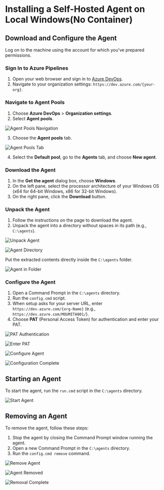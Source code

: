 # Installing a Self-Hosted Agent on Local Windows(No Container)

## Download and Configure the Agent

Log on to the machine using the account for which you've prepared permissions.

### Sign In to Azure Pipelines

1. Open your web browser and sign in to [Azure DevOps](https://dev.azure.com/).
2. Navigate to your organization settings: `https://dev.azure.com/{your-org}`.

###  Navigate to Agent Pools

1. Choose **Azure DevOps** > **Organization settings**.
2. Select **Agent pools**.

![Agent Pools Navigation](images/custom-image-2024-08-05-16-47-09.png)

3. Choose the **Agent pools** tab.

![Agent Pools Tab](images/custom-image-2024-08-05-16-47-20.png)

4. Select the **Default pool**, go to the **Agents** tab, and choose **New agent**.

###  Download the Agent

1. In the **Get the agent** dialog box, choose **Windows**.
2. On the left pane, select the processor architecture of your Windows OS (x64 for 64-bit Windows, x86 for 32-bit Windows).
3. On the right pane, click the **Download** button.

### Unpack the Agent

1. Follow the instructions on the page to download the agent.
2. Unpack the agent into a directory without spaces in its path (e.g., `C:\agents`).

![Unpack Agent](images/custom-image-2024-08-05-16-48-36.png)

![Agent Directory](images/custom-image-2024-08-05-16-48-52.png)

Put the extracted contents directly inside the `C:\agents` folder.

![Agent in Folder](images/custom-image-2024-08-05-16-51-58.png)

### Configure the Agent

1. Open a Command Prompt in the `C:\agents` directory.
2. Run the `config.cmd` script.
3. When setup asks for your server URL, enter `https://dev.azure.com/{org-Name}` (e.g., `https://dev.azure.com/MOUMITA001/`).
4. Choose **PAT** (Personal Access Token) for authentication and enter your PAT.

![PAT Authentication](images/custom-image-2024-08-05-16-58-04.png)

![Enter PAT](images/custom-image-2024-08-05-17-00-11.png)

![Configure Agent](images/custom-image-2024-08-05-17-00-32.png)

![Configuration Complete](images/custom-image-2024-08-05-17-01-15.png)

## Starting an Agent

To start the agent, run the `run.cmd` script in the `C:\agents` directory.

![Start Agent](images/custom-image-2024-08-05-18-01-30.png)

## Removing an Agent

To remove the agent, follow these steps:

1. Stop the agent by closing the Command Prompt window running the agent.
2. Open a new Command Prompt in the `C:\agents` directory.
3. Run the `config.cmd remove` command.

![Remove Agent](images/custom-image-2024-08-05-17-47-36.png)

![Agent Removed](images/custom-image-2024-08-05-18-15-52.png)

![Removal Complete](images/custom-image-2024-08-05-18-23-15.png)
